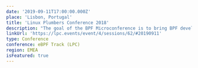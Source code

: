 ```yaml
---
date: '2019-09-11T17:00:00.000Z'
place: 'Lisbon, Portugal'
title: 'Linux Plumbers Conference 2018'
description: "The goal of the BPF Microconference is to bring BPF developers together to discuss and hash out unresolved issues and to move new ideas forward. The focus of this year's event is on the core BPF infrastructure as well as its many subsystems and related user space tooling."
linkUrl: 'https://lpc.events/event/4/sessions/62/#20190911'
type: Conference
conference: eBPF Track (LPC)
region: EMEA
isFeatured: true
---
```

